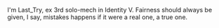 I'm Last_Try, ex 3rd solo-mech in Identity V.
Fairness should always be given, I say, mistakes happens if it were
a real one, a true one.

<!---
thlasttry/thlasttry is a ✨ special ✨ repository because its `README.md` (this file) appears on your GitHub profile.
You can click the Preview link to take a look at your changes.
--->

